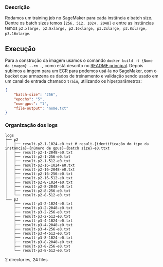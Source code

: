 ### Descrição
Rodamos um training job no SageMaker para cada instância e batch size. Dentre os batch sizes temos `[256, 512, 1024, 2048]` e entre as instâncias temos `p2.xlarge, p2.8xlarge, p2.16xlarge, p3.2xlarge, p3.8xlarge, p3.16xlarge`.

## Execução

Para a construção da imagem usamos o comando `docker build -t {Nome da imagem} --rm .`, como está descrito no [README principal](https://github.com/lmcad-unicamp/cloud-ML/tree/sagemaker-image#docker-build). Depois subimos a imgem para um ECR para podemos usá-la no SageMaker, com o bucket que armazena os dados de treinamento e validação sendo usado em um canal de entrada chamado `train`, utilizando os hiperparâmetros:
```json
{
	"batch-size": "256",
	"epochs": "5",
	"num-gpus": "1",
	"file-output": "nome.txt"
}
```

### Organização dos logs
```
logs
├── p2 				
│   ├── result-p2-1-1024-e0.txt # result-{identificação do tipo da instância}-{número de gpus}-{batch size}-e0.ttxt
│   ├── result-p2-1-2048-e0.txt
│   ├── result-p2-1-256-e0.txt
│   ├── result-p2-1-512-e0.txt
│   ├── result-p2-16-1024-e0.txt
│   ├── result-p2-16-2048-e0.txt
│   ├── result-p2-16-256-e0.txt
│   ├── result-p2-16-512-e0.txt
│   ├── result-p2-8-1024-e0.txt
│   ├── result-p2-8-2048-e0.txt
│   ├── result-p2-8-256-e0.txt
│   └── result-p2-8-512-e0.txt
└── p3
    ├── result-p3-2-1024-e0.txt
    ├── result-p3-2-2048-e0.txt
    ├── result-p3-2-256-e0.txt
    ├── result-p3-2-512-e0.txt
    ├── result-p3-4-1024-e0.txt
    ├── result-p3-4-2048-e0.txt
    ├── result-p3-4-256-e0.txt
    ├── result-p3-4-512-e0.txt
    ├── result-p3-8-1024-e0.txt
    ├── result-p3-8-2048-e0.txt
    ├── result-p3-8-256-e0.txt
    └── result-p3-8-512-e0.txt
```
2 directories, 24 files
